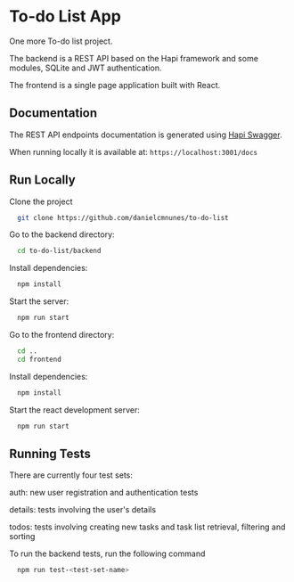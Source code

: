 
# To-do List App

One more To-do list project.

The backend is a REST API based on the Hapi framework and some modules, SQLite and JWT authentication.

The frontend is a single page application built with React.



## Documentation

The REST API endpoints documentation is generated using [Hapi Swagger](https://github.com/hapi-swagger/hapi-swagger).

When running locally it is available at: `https://localhost:3001/docs`




## Run Locally

Clone the project

```bash
  git clone https://github.com/danielcmnunes/to-do-list
```

Go to the backend directory:

```bash
  cd to-do-list/backend
```

Install dependencies:

```bash
  npm install
```

Start the server:

```bash
  npm run start
```

Go to the frontend directory:

```bash
  cd ..
  cd frontend
```

Install dependencies:

```bash
  npm install
```

Start the react development server:

```bash
  npm run start
```

## Running Tests

There are currently four test sets:

auth: new user registration and authentication tests

details: tests involving the user's details

todos: tests involving creating new tasks and task list retrieval, filtering and sorting

To run the backend tests, run the following command

```bash
  npm run test-<test-set-name>
```

